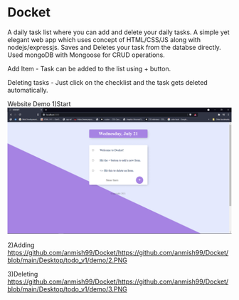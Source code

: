 # Docket
A daily task list where you can add and delete your daily tasks.
A simple yet elegant web app which uses concept of HTML/CSS/JS along with nodejs/expressjs.
Saves and Deletes your task from the databse directly.
Used mongoDB with Mongoose for CRUD operations.

Add Item - Task can be added to the list using + button.

Deleting tasks - Just click on the checklist and the task gets deleted automatically. 

Website Demo 
1)Start
![alt tag](https://github.com/anmish99/Docket/blob/main/Desktop/todo_v1/demo/1.PNG) 

2)Adding
https://github.com/anmish99/Docket/https://github.com/anmish99/Docket/blob/main/Desktop/todo_v1/demo/2.PNG


3)Deleting
https://github.com/anmish99/Docket/https://github.com/anmish99/Docket/blob/main/Desktop/todo_v1/demo/3.PNG
